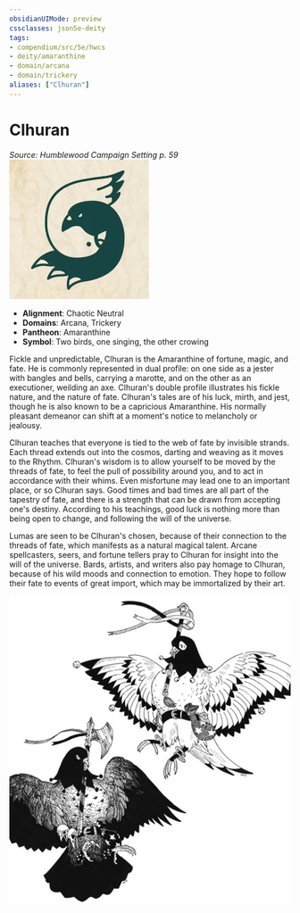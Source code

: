```yaml
---
obsidianUIMode: preview
cssclasses: json5e-deity
tags:
- compendium/src/5e/hwcs
- deity/amaranthine
- domain/arcana
- domain/trickery
aliases: ["Clhuran"]
---
```

# Clhuran
*Source: Humblewood Campaign Setting p. 59* 
![](https://raw.githubusercontent.com/5etools-mirror-3/5etools-img/main/deities/HWCS/Clhuran-Symbol.webp#symbol)

- **Alignment**: Chaotic Neutral
- **Domains**: Arcana, Trickery
- **Pantheon**: Amaranthine
- **Symbol**: Two birds, one singing, the other crowing

Fickle and unpredictable, Clhuran is the Amaranthine of fortune, magic, and fate. He is commonly represented in dual profile: on one side as a jester with bangles and bells, carrying a marotte, and on the other as an executioner, weilding an axe. Clhuran's double profile illustrates his fickle nature, and the nature of fate. Clhuran's tales are of his luck, mirth, and jest, though he is also known to be a capricious Amaranthine. His normally pleasant demeanor can shift at a moment's notice to melancholy or jealousy.

Clhuran teaches that everyone is tied to the web of fate by invisible strands. Each thread extends out into the cosmos, darting and weaving as it moves to the Rhythm. Clhuran's wisdom is to allow yourself to be moved by the threads of fate, to feel the pull of possibility around you, and to act in accordance with their whims. Even misfortune may lead one to an important place, or so Clhuran says. Good times and bad times are all part of the tapestry of fate, and there is a strength that can be drawn from accepting one's destiny. According to his teachings, good luck is nothing more than being open to change, and following the will of the universe.

Lumas are seen to be Clhuran's chosen, because of their connection to the threads of fate, which manifests as a natural magical talent. Arcane spellcasters, seers, and fortune tellers pray to Clhuran for insight into the will of the universe. Bards, artists, and writers also pay homage to Clhuran, because of his wild moods and connection to emotion. They hope to follow their fate to events of great import, which may be immortalized by their art.

![](https://raw.githubusercontent.com/5etools-mirror-3/5etools-img/main/deities/HWCS/Clhuran.webp#center)